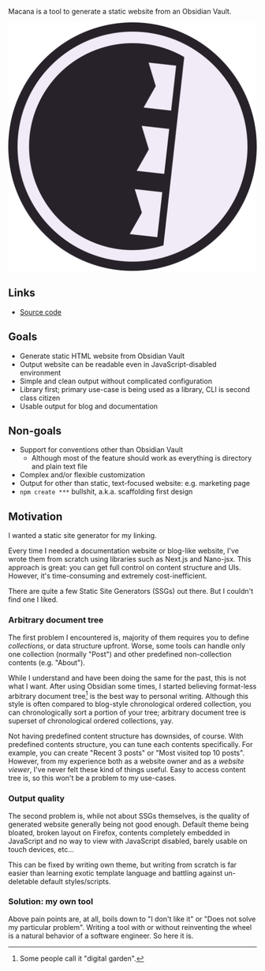 Macana is a tool to generate a static website from an Obsidian Vault.

![Logo|64](../Assets/logo.svg)

## Links

- [Source code](https://github.com/pocka/macana)

## Goals

- Generate static HTML website from Obsidian Vault
- Output website can be readable even in JavaScript-disabled environment
- Simple and clean output without complicated configuration
- Library first; primary use-case is being used as a library, CLI is second class citizen
- Usable output for blog and documentation

## Non-goals

- Support for conventions other than Obsidian Vault
	- Although most of the feature should work as everything is directory and plain text file
- Complex and/or flexible customization
- Output for other than static, text-focused website: e.g. marketing page
- `npm create ***` bullshit, a.k.a. scaffolding first design 

## Motivation

I wanted a static site generator for my linking.

Every time I needed a documentation website or blog-like website, I've wrote them from scratch using libraries such as Next.js and Nano-jsx.
This approach is great: you can get full control on content structure and UIs.
However, it's time-consuming and extremely cost-inefficient.

There are quite a few Static Site Generators (SSGs) out there.
But I couldn't find one I liked.

### Arbitrary document tree

The first problem I encountered is, majority of them requires you to define *collections*, or data structure upfront.
Worse, some tools can handle only one collection (normally "Post") and other predefined non-collection contents (e.g. "About").

While I understand and have been doing the same for the past, this is not what I want.
After using Obsidian some times, I started believing format-less arbitrary document tree[^1] is the best way to personal writing.
Although this style is often compared to blog-style chronological ordered collection, you can chronologically sort a portion of your tree; arbitrary document tree is superset of chronological ordered collections, yay.

[^1]: Some people call it "digital garden".

Not having predefined content structure has downsides, of course.
With predefined contents structure, you can tune each contents specifically.
For example, you can create "Recent 3 posts" or "Most visited top 10 posts".
However, from my experience both as a website owner and as a *website viewer*, I've never felt these kind of things useful.
Easy to access content tree is, so this won't be a problem to my use-cases.

### Output quality

The second problem is, while not about SSGs themselves, is the quality of generated website generally being not good enough.
Default theme being bloated, broken layout on Firefox, contents completely embedded in JavaScript and no way to view with JavaScript disabled, barely usable on touch devices, etc...

This can be fixed by writing own theme, but writing from scratch is far easier than learning exotic template language and battling against un-deletable default styles/scripts.

### Solution: my own tool

Above pain points are, at all, boils down to "I don't like it" or "Does not solve my particular problem".
Writing a tool with or without reinventing the wheel is a natural behavior of a software engineer.
So here it is.